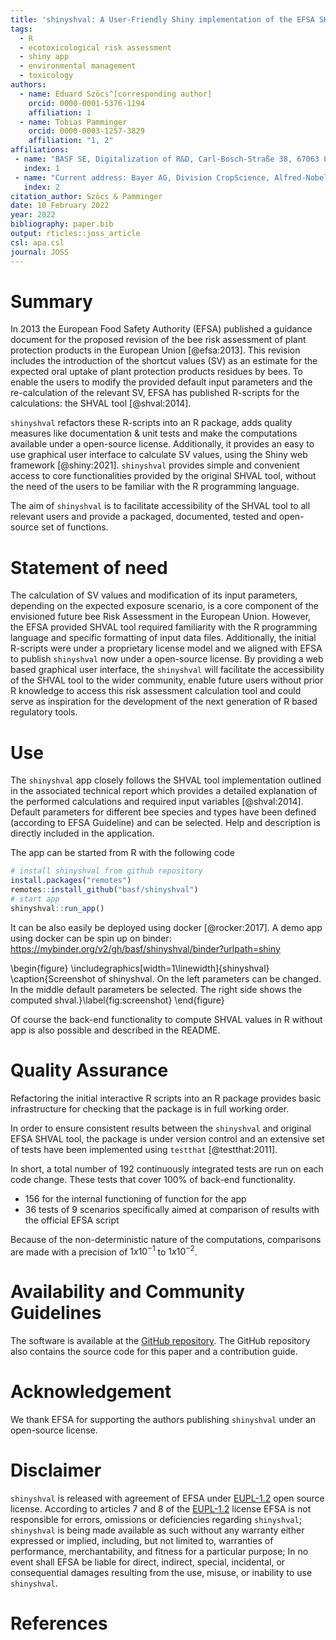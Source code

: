 ```yaml
---
title: 'shinyshval: A User-Friendly Shiny implementation of the EFSA SHVAL tool for the use in Bee risk assessment'
tags:
  - R
  - ecotoxicological risk assessment
  - shiny app
  - environmental management
  - toxicology
authors:
  - name: Eduard Szöcs^[corresponding author]
    orcid: 0000-0001-5376-1194
    affiliation: 1 
  - name: Tobias Pamminger
    orcid: 0000-0003-1257-3829
    affiliation: "1, 2"
affiliations:
 - name: "BASF SE, Digitalization of R&D, Carl-Bosch-Straße 38, 67063 Ludwigshafen am Rhein, Germany"
   index: 1
 - name: "Current address: Bayer AG, Division CropScience, Alfred-Nobel-Straße 50, 40789 Monheim am Rhein, Germany"
   index: 2
citation_author: Szöcs & Pamminger
date: 10 February 2022
year: 2022
bibliography: paper.bib
output: rticles::joss_article
csl: apa.csl
journal: JOSS
---
```


# Summary

In 2013 the European Food Safety Authority (EFSA) published a guidance document for the proposed revision of the bee risk assessment of plant protection products in the European Union [@efsa:2013]. 
This revision includes the introduction of the shortcut values (SV) as an estimate for the expected oral uptake of plant protection products residues by bees. 
To enable the users to modify the provided default input parameters and the re-calculation of the relevant SV, EFSA has published R-scripts for the calculations: the SHVAL tool [@shval:2014].

`shinyshval` refactors these R-scripts into an R package, adds quality measures like documentation & unit tests and make the computations available under a open-source license.
Additionally, it provides an easy to use graphical user interface to calculate SV values, using the Shiny web framework [@shiny:2021].
`shinyshval` provides simple and convenient access to core functionalities provided by the original SHVAL tool, without the need of the users to be familiar with the R programming language.

The aim of `shinyshval` is to facilitate accessibility of the SHVAL tool to all relevant users and provide a packaged, documented, tested and open-source set of functions. 


# Statement of need

The calculation of SV values and modification of its input parameters, depending on the expected exposure scenario, is a core component of the envisioned future bee Risk Assessment in the European Union. 
However, the EFSA provided SHVAL tool required familiarity with the R programming language and specific formatting of input data files.
Additionally, the initial R-scripts were under a proprietary license model and we aligned with EFSA to publish `shinyshval` now under a open-source license.
By providing a web based graphical user interface, the `shinyshval` will facilitate the accessibility of the SHVAL tool to the wider community, enable future users without prior R knowledge to access this risk assessment calculation tool and could serve as inspiration for the development of the next generation of R based regulatory tools.


# Use

The `shinyshval` app closely follows the SHVAL tool implementation outlined in the associated technical report which provides a detailed explanation of the performed calculations and required input variables [@shval:2014].
Default parameters for different bee species and types have been defined (according to EFSA Guideline) and can be selected.
Help and description is directly included in the application.

The app can be started from R with the following code


```r
# install shinyshval from github repository
install.packages("remotes")
remotes::install_github("basf/shinyshval")
# start app
shinyshval::run_app()
```

It can be also easily be deployed using docker [@rocker:2017].
A demo app using docker can be spin up on binder: https://mybinder.org/v2/gh/basf/shinyshval/binder?urlpath=shiny


\begin{figure}
\includegraphics[width=1\linewidth]{shinyshval} \caption{Screenshot of shinyshval. On the left parameters can be changed. In the middle default parameters be selected. The right side shows the computed shval.}\label{fig:screenshot}
\end{figure}

Of course the back-end functionality to compute SHVAL values in R without app is also possible and described in the README.

# Quality Assurance

Refactoring the initial interactive R scripts into an R package provides basic infrastructure for checking that the package is in full working order.

In order to ensure consistent results between the `shinyshval` and original EFSA SHVAL tool,
the package is under version control and an extensive set of tests have been implemented using `testthat` [@testthat:2011]. 

In short, a total number of 192 continuously integrated tests are run on each code change.
These tests that cover 100% of back-end functionality. 

* 156 for the internal functioning of function for the app
* 36 tests of 9 scenarios specifically aimed at comparison of results with the official EFSA script

Because of the non-deterministic nature of the computations, comparisons are made with a precision of $1x10^{-1}$ to $1x10^{-2}$.


# Availability and Community Guidelines

The software is available at the [GitHub repository](https://github.com/basf/shinyshval).
The GitHub repository also contains the source code for this paper and a contribution guide.

# Acknowledgement

We thank EFSA for supporting the authors publishing `shinyshval` under an open-source license.

# Disclaimer

`shinyshval` is released with agreement of EFSA under [EUPL-1.2](https://joinup.ec.europa.eu/collection/eupl/eupl-text-eupl-12) open source license.
According to articles 7 and 8 of the [EUPL-1.2](https://joinup.ec.europa.eu/collection/eupl/eupl-text-eupl-12) license EFSA is not responsible for errors, omissions or deficiencies regarding `shinyshval`;
`shinyshval` is being made available as such without any warranty either expressed or implied, including, but not limited to, warranties of performance, merchantability, and fitness for a particular purpose; 
In no event shall EFSA be liable for direct, indirect, special, incidental, or consequential damages resulting from the use, misuse, or inability to use `shinyshval`.

# References

